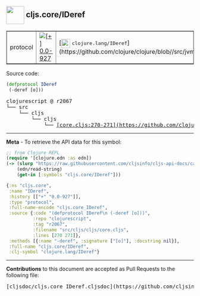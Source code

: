 ## <img width="48px" valign="middle" src="http://i.imgur.com/Hi20huC.png"> cljs.core/IDeref

 <table border="1">
<tr>

<td>protocol</td>
<td><a href="https://github.com/cljsinfo/cljs-api-docs/tree/0.0-927"><img valign="middle" alt="[+] 0.0-927" src="https://img.shields.io/badge/+-0.0--927-lightgrey.svg"></a> </td>
<td>
[<img height="24px" valign="middle" src="http://i.imgur.com/1GjPKvB.png"> <samp>clojure.lang/IDeref</samp>](https://github.com/clojure/clojure/blob//src/jvm/clojure/lang/IDeref.java)
</td>
</tr>
</table>






Source code:

```clj
(defprotocol IDeref
 (-deref [o]))
```

 <pre>
clojurescript @ r2067
└── src
    └── cljs
        └── cljs
            └── <ins>[core.cljs:270-271](https://github.com/clojure/clojurescript/blob/r2067/src/cljs/cljs/core.cljs#L270-L271)</ins>
</pre>


---

__Meta__ - To retrieve the API data for this symbol:

```clj
;; from Clojure REPL
(require '[clojure.edn :as edn])
(-> (slurp "https://raw.githubusercontent.com/cljsinfo/cljs-api-docs/catalog/cljs-api.edn")
    (edn/read-string)
    (get-in [:symbols "cljs.core/IDeref"]))
```

```clj
{:ns "cljs.core",
 :name "IDeref",
 :history [["+" "0.0-927"]],
 :type "protocol",
 :full-name-encode "cljs.core_IDeref",
 :source {:code "(defprotocol IDeref\n (-deref [o]))",
          :repo "clojurescript",
          :tag "r2067",
          :filename "src/cljs/cljs/core.cljs",
          :lines [270 271]},
 :methods [{:name "-deref", :signature ["[o]"], :docstring nil}],
 :full-name "cljs.core/IDeref",
 :clj-symbol "clojure.lang/IDeref"}

```

---

__Contributions__ to this document are accepted as Pull Requests to the following file:

 <pre>
[cljsdoc/cljs.core_IDeref.cljsdoc](https://github.com/cljsinfo/cljs-api-docs/blob/master/cljsdoc/cljs.core_IDeref.cljsdoc)
</pre>


